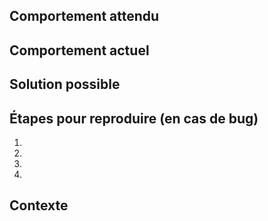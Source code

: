 <!-- Fournissez un résumé bref du problème dans le titre ci-dessus -->

## Comportement attendu

<!-- Si vous décrivez un bug, expliquez ce qui devrait se passer -->
<!-- Si vous proposez un changement ou une amélioration, expliquez son fonctionnement -->

## Comportement actuel

<!-- Si vous décrivez un bug, expliquez ce qui se passe -->
<!-- Si vous proposez un changement ou une amélioration, expliquez la différence avec le comportement actuel -->

## Solution possible

<!-- Optionel, mais suggérez un fix ou la raison du bug, ou des idées pour implémenter le changement -->

## Étapes pour reproduire (en cas de bug)

<!-- Fournissez une liste d'étapes explicite pour reproduire le bug. Inclure le code, si c'est utile -->

1.
2.
3.
4.

## Contexte

<!-- Comment ce problème vous affecte ? Qu'est-ce que vous essayez d'accomplir ? -->
<!-- Fournir un contexte permet d'avoir une application directe de la solution dans le site. -->
